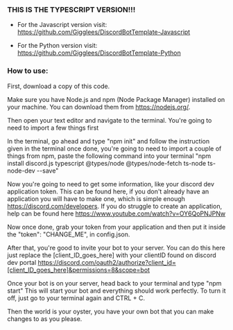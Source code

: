 ### THIS IS THE TYPESCRIPT VERSION!!!

- For the Javascript version visit: https://github.com/Gigglees/DiscordBotTemplate-Javascript

- For the Python version visit: https://github.com/Gigglees/DiscordBotTemplate-Python

### How to use:

First, download a copy of this code.

Make sure you have Node.js and npm (Node Package Manager) installed on your machine. You can download them from https://nodejs.org/.

Then open your text editor and navigate to the terminal.
You're going to need to import a few things first

In the terminal, go ahead and type "npm init" and follow the instruction given in the terminal
once done, you're going to need to import a couple of things from npm, paste the following command into your terminal "npm install discord.js typescript @types/node @types/node-fetch ts-node ts-node-dev --save"

Now you're going to need to get some information, like your discord dev application token. This can be found here, if you don't already have an application you will have to make one, which is simple enough https://discord.com/developers. If you do struggle to create an application, help can be found here https://www.youtube.com/watch?v=OY6QoPNJPNw

Now once done, grab your token from your application and then put it inside the "token": "CHANGE_ME", in config.json.

After that, you're good to invite your bot to your server. You can do this here just replace the [client_ID_goes_here] with your clientID found on discord dev portal https://discord.com/oauth2/authorize?client_id=[client_ID_goes_here]&permissions=8&scope=bot

Once your bot is on your server, head back to your terminal and type "npm start" This will start your bot and everything should work perfectly. To turn it off, just go to your terminal again and CTRL + C.

Then the world is your oyster, you have your own bot that you can make changes to as you please.
